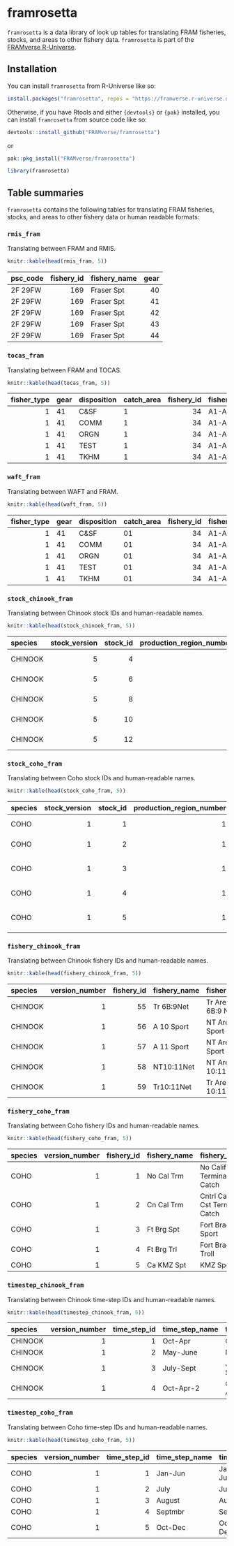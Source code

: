 
<!-- README.md is generated from README.Rmd. Please edit that file -->

# framrosetta

<!-- badges: start -->
<!-- badges: end -->

`framrosetta` is a data library of look up tables for translating FRAM
fisheries, stocks, and areas to other fishery data. `framrosetta` is
part of the [FRAMverse
R-Universe](https://framverse.r-universe.dev/packages).

## Installation

You can install `framrosetta` from R-Universe like so:

``` r
install.packages("framrosetta", repos = "https://framverse.r-universe.dev")
```

Otherwise, if you have Rtools and either `{devtools}` or `{pak}`
installed, you can install `framrosetta` from source code like so:

``` r
devtools::install_github("FRAMverse/framrosetta")    
```

or

``` r
pak::pkg_install("FRAMverse/framrosetta")
```

``` r
library(framrosetta)
```

## Table summaries

`framrosetta` contains the following tables for translating FRAM
fisheries, stocks, and areas to other fishery data or human readable
formats:

### `rmis_fram`

Translating between FRAM and RMIS.

``` r
knitr::kable(head(rmis_fram, 5))
```

| psc_code | fishery_id | fishery_name | gear |
|:---------|-----------:|:-------------|-----:|
| 2F 29FW  |        169 | Fraser Spt   |   40 |
| 2F 29FW  |        169 | Fraser Spt   |   41 |
| 2F 29FW  |        169 | Fraser Spt   |   42 |
| 2F 29FW  |        169 | Fraser Spt   |   43 |
| 2F 29FW  |        169 | Fraser Spt   |   44 |

### `tocas_fram`

Translating between FRAM and TOCAS.

``` r
knitr::kable(head(tocas_fram, 5))
```

| fisher_type | gear | disposition | catch_area | fishery_id | fishery_name |
|------------:|:-----|:------------|:-----------|-----------:|:-------------|
|           1 | 41   | C&SF        | 1          |         34 | A1-Ast 41    |
|           1 | 41   | COMM        | 1          |         34 | A1-Ast 41    |
|           1 | 41   | ORGN        | 1          |         34 | A1-Ast 41    |
|           1 | 41   | TEST        | 1          |         34 | A1-Ast 41    |
|           1 | 41   | TKHM        | 1          |         34 | A1-Ast 41    |

### `waft_fram`

Translating between WAFT and FRAM.

``` r
knitr::kable(head(waft_fram, 5))
```

| fisher_type | gear | disposition | catch_area | fishery_id | fishery_name |
|------------:|:-----|:------------|:-----------|-----------:|:-------------|
|           1 | 41   | C&SF        | 01         |         34 | A1-Ast 41    |
|           1 | 41   | COMM        | 01         |         34 | A1-Ast 41    |
|           1 | 41   | ORGN        | 01         |         34 | A1-Ast 41    |
|           1 | 41   | TEST        | 01         |         34 | A1-Ast 41    |
|           1 | 41   | TKHM        | 01         |         34 | A1-Ast 41    |

### `stock_chinook_fram`

Translating between Chinook stock IDs and human-readable names.

``` r
knitr::kable(head(stock_chinook_fram, 5))
```

| species | stock_version | stock_id | production_region_number | management_unit_number | stock_name | stock_long_name |
|:---|---:|---:|---:|---:|:---|:---|
| CHINOOK | 5 | 4 | 1 | 6 | M-NK Sp Hat | Marked Nooksack Spr Hatchery |
| CHINOOK | 5 | 6 | 1 | 10 | M-NK Sp Nat | Marked Nooksack Spr Natural |
| CHINOOK | 5 | 8 | 2 | 2 | M-Skag FF | Marked Skagit Summer/Fall Fing |
| CHINOOK | 5 | 10 | 2 | 6 | M-SkagFYr | Marked Skagit Summer/Fall Year |
| CHINOOK | 5 | 12 | 2 | 10 | M-SkagSpY | Marked Skagit Spring Year |

### `stock_coho_fram`

Translating between Coho stock IDs and human-readable names.

``` r
knitr::kable(head(stock_coho_fram, 5))
```

| species | stock_version | stock_id | production_region_number | management_unit_number | stock_name | stock_long_name |
|:---|---:|---:|---:|---:|:---|:---|
| COHO | 1 | 1 | 1 | 1 | U-nkskrw | Nooksack River Wild UnMarked |
| COHO | 1 | 2 | 1 | 2 | M-nkskrw | Nooksack River Wild Marked |
| COHO | 1 | 3 | 1 | 3 | U-kendlh | Kendall Creek Hatchery UnMarked |
| COHO | 1 | 4 | 1 | 4 | M-kendlh | Kendall Creek Hatchery Marked |
| COHO | 1 | 5 | 1 | 5 | U-skokmh | Skookum Creek Hatchery UnMarked |

### `fishery_chinook_fram`

Translating between Chinook fishery IDs and human-readable names.

``` r
knitr::kable(head(fishery_chinook_fram, 5))
```

| species | version_number | fishery_id | fishery_name | fishery_title     |
|:--------|---------------:|-----------:|:-------------|:------------------|
| CHINOOK |              1 |         55 | Tr 6B:9Net   | Tr Area 6B:9 Net  |
| CHINOOK |              1 |         56 | A 10 Sport   | NT Area 10 Sport  |
| CHINOOK |              1 |         57 | A 11 Sport   | NT Area 11 Sport  |
| CHINOOK |              1 |         58 | NT10:11Net   | NT Area 10:11 Net |
| CHINOOK |              1 |         59 | Tr10:11Net   | Tr Area 10:11 Net |

### `fishery_coho_fram`

Translating between Coho fishery IDs and human-readable names.

``` r
knitr::kable(head(fishery_coho_fram, 5))
```

| species | version_number | fishery_id | fishery_name | fishery_title               |
|:--------|---------------:|-----------:|:-------------|:----------------------------|
| COHO    |              1 |          1 | No Cal Trm   | No Calif Cst Terminal Catch |
| COHO    |              1 |          2 | Cn Cal Trm   | Cntrl Cal Cst Term Catch    |
| COHO    |              1 |          3 | Ft Brg Spt   | Fort Bragg Sport            |
| COHO    |              1 |          4 | Ft Brg Trl   | Fort Bragg Troll            |
| COHO    |              1 |          5 | Ca KMZ Spt   | KMZ Sport                   |

### `timestep_chinook_fram`

Translating between Chinook time-step IDs and human-readable names.

``` r
knitr::kable(head(timestep_chinook_fram, 5))
```

| species | version_number | time_step_id | time_step_name | time_step_title  |
|:--------|---------------:|-------------:|:---------------|:-----------------|
| CHINOOK |              1 |            1 | Oct-Apr        | October-April    |
| CHINOOK |              1 |            2 | May-June       | May - June       |
| CHINOOK |              1 |            3 | July-Sept      | July - September |
| CHINOOK |              1 |            4 | Oct-Apr-2      | October-April-2  |

### `timestep_coho_fram`

Translating between Coho time-step IDs and human-readable names.

``` r
knitr::kable(head(timestep_coho_fram, 5))
```

| species | version_number | time_step_id | time_step_name | time_step_title    |
|:--------|---------------:|-------------:|:---------------|:-------------------|
| COHO    |              1 |            1 | Jan-Jun        | January - June     |
| COHO    |              1 |            2 | July           | July               |
| COHO    |              1 |            3 | August         | August             |
| COHO    |              1 |            4 | Septmbr        | September          |
| COHO    |              1 |            5 | Oct-Dec        | October - December |
